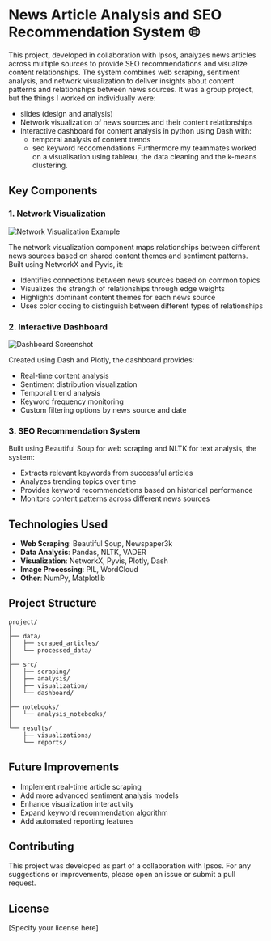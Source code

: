 # News Article Analysis and SEO Recommendation System 🌐

This project, developed in collaboration with Ipsos, analyzes news articles across multiple sources to provide SEO recommendations and visualize content relationships. The system combines web scraping, sentiment analysis, and network visualization to deliver insights about content patterns and relationships between news sources.
It was a group project, but the things I worked on individually were:
- slides (design and analysis)
- Network visualization of news sources and their content relationships
- Interactive dashboard for content analysis in python using Dash with:
  - temporal analysis of content trends
  - seo keyword reccomendations
Furthermore my teammates worked on a visualisation using tableau, the data cleaning and the k-means clustering.

## Key Components

### 1. Network Visualization
![Network Visualization Example](path_to_network_visualization.png)

The network visualization component maps relationships between different news sources based on shared content themes and sentiment patterns. Built using NetworkX and Pyvis, it:
- Identifies connections between news sources based on common topics
- Visualizes the strength of relationships through edge weights
- Highlights dominant content themes for each news source
- Uses color coding to distinguish between different types of relationships

### 2. Interactive Dashboard
![Dashboard Screenshot](path_to_dashboard.png)

Created using Dash and Plotly, the dashboard provides:
- Real-time content analysis
- Sentiment distribution visualization
- Temporal trend analysis
- Keyword frequency monitoring
- Custom filtering options by news source and date

### 3. SEO Recommendation System
Built using Beautiful Soup for web scraping and NLTK for text analysis, the system:
- Extracts relevant keywords from successful articles
- Analyzes trending topics over time
- Provides keyword recommendations based on historical performance
- Monitors content patterns across different news sources

## Technologies Used
- **Web Scraping**: Beautiful Soup, Newspaper3k
- **Data Analysis**: Pandas, NLTK, VADER
- **Visualization**: NetworkX, Pyvis, Plotly, Dash
- **Image Processing**: PIL, WordCloud
- **Other**: NumPy, Matplotlib


## Project Structure
```
project/
│
├── data/
│   ├── scraped_articles/
│   └── processed_data/
│
├── src/
│   ├── scraping/
│   ├── analysis/
│   ├── visualization/
│   └── dashboard/
│
├── notebooks/
│   └── analysis_notebooks/
│
└── results/
    ├── visualizations/
    └── reports/
```

## Future Improvements
- Implement real-time article scraping
- Add more advanced sentiment analysis models
- Enhance visualization interactivity
- Expand keyword recommendation algorithm
- Add automated reporting features

## Contributing
This project was developed as part of a collaboration with Ipsos. For any suggestions or improvements, please open an issue or submit a pull request.

## License
[Specify your license here]
